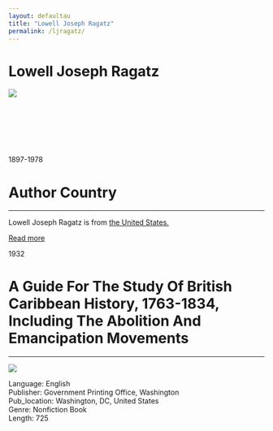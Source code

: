 ```yaml
---
layout: defaultau
title: "Lowell Joseph Ragatz"
permalink: /ljragatz/
---
```

<!-- partial:index.partial.html -->
<div class="content">
     <h1>Lowell Joseph Ragatz</h1>
    <div class="quote">
        <div><img src=https://www.gf.org/wp-content/uploads/2014/07/Lowell-J.-Ragatz-French-History-1933_250x250.jpg"" class="logo"></div>
    </div>
    <div class="timeline">
        <div style="padding-bottom:100px;"></div>
        <div class="block">
             <div class="date right"><p class="right">1897-1978</p></div>
            <div class="dot"></div>
            <div class="left first">
            <div class="author_country">
                <h1>Author Country</h1><hr>
          <div class="aclocation">  <p>Lowell Joseph Ragatz is from <a href="{{ site.baseurl }}/1">the United States.</a></p></div>
              <div class="acreadmore">  <a href="" target="_blank">Read more</a></div>
            </div>
            </div>
   <div class="block">
            <div class="date left"><p class="left">1932</p></div>
            <div class="dot"></div>
            <div class="right">
                <h1>A Guide For The Study Of British Caribbean History, 1763-1834, Including The Abolition And Emancipation Movements</h1><hr>
                <p><img src="https://m.media-amazon.com/images/I/312TCmGF2oL._BO1,204,203,200_.jpg"></p>
                <p>
                Language: English<br/>
                Publisher: Government Printing Office, Washington<br/>
                Pub_location: Washington, DC, United States<br/>
                Genre: Nonfiction Book<br/>
                Length: 725<br/>                   </p>
            </div>
        </div>
